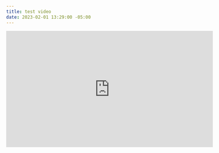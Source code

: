 ```yaml
---
title: test video
date: 2023-02-01 13:29:00 -05:00
---
```


<iframe width="560" height="315" src="https://www.youtube-nocookie.com/embed/MGs1-bfiYFQ?controls=0" title="YouTube video player" frameborder="0" allow="accelerometer; autoplay; clipboard-write; encrypted-media; gyroscope; picture-in-picture; web-share" allowfullscreen></iframe>